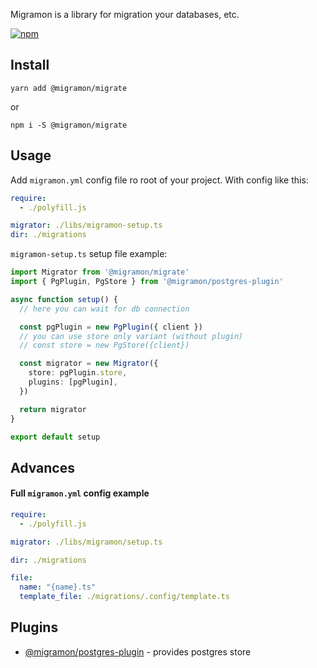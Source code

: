 
Migramon is a library for migration your databases, etc.

[![npm](https://img.shields.io/npm/v/@migramon/migrate)](https://www.npmjs.com/package/@migramon/migrate)

## Install

``yarn add @migramon/migrate``

or

```npm i -S @migramon/migrate```


## Usage

Add `migramon.yml` config file ro root of your project.
With config like this:
```yml
require:
  - ./polyfill.js

migrator: ./libs/migramon-setup.ts
dir: ./migrations
```


`migramon-setup.ts` setup file example:
```ts
import Migrator from '@migramon/migrate'
import { PgPlugin, PgStore } from '@migramon/postgres-plugin'

async function setup() {
  // here you can wait for db connection

  const pgPlugin = new PgPlugin({ client })
  // you can use store only variant (without plugin)
  // const store = new PgStore({client})

  const migrator = new Migrator({
    store: pgPlugin.store,
    plugins: [pgPlugin],
  })

  return migrator
}

export default setup
```

## Advances

#### Full `migramon.yml` config example

```yml
require:
  - ./polyfill.js

migrator: ./libs/migramon/setup.ts

dir: ./migrations

file:
  name: "{name}.ts"
  template_file: ./migrations/.config/template.ts
```

## Plugins

- [@migramon/postgres-plugin](https://www.npmjs.com/package/@migramon/postgres-plugin) - provides postgres store
